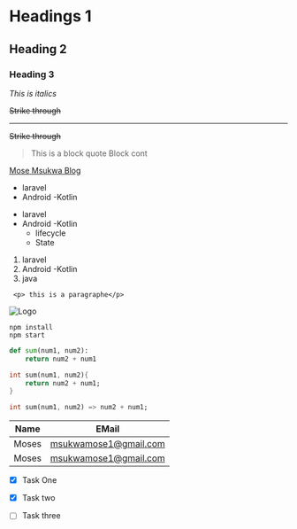 <!-- Heading -->
# Headings 1
   ## Heading 2
   ### Heading 3

<!-- Italics -->
*This is italics*

<!-- Strike thorugh -->
 ~~Strike through~~

<!-- Horizontal line-->
 ---

 <!-- Block quote -->
 ~~Strike through~~
>This is a block quote Block cont

<!-- Links -->
 [Mose Msukwa Blog](https://mozesi.tech/ "Moses Msukwa")

<!-- Un ordered list -->
* laravel
* Android -Kotlin

<!-- Un ordered list -->
* laravel
* Android -Kotlin
    * lifecycle
    * State
<!--  ordered list -->
1. laravel
1. Android -Kotlin
1. java

<!-- inline code block -->
` <p> this is a paragraphe</p>`

<!-- Image-->
![Logo](https://markdown-here.com/img/icon256.png)

<!-- Github -->

```
npm install
npm start
```
``` python
def sum(num1, num2):
    return num2 + num1
```

``` dart
int sum(num1, num2){
    return num2 + num1;
}
```
``` dart
int sum(num1, num2) => num2 + num1;

```
<!--Table -->
|Name | EMail|
|-----|---------------------|
|Moses|msukwamose1@gmail.com|
|Moses|msukwamose1@gmail.com|

* [x] Task One
* [x] Task two
* [ ]  Task three


